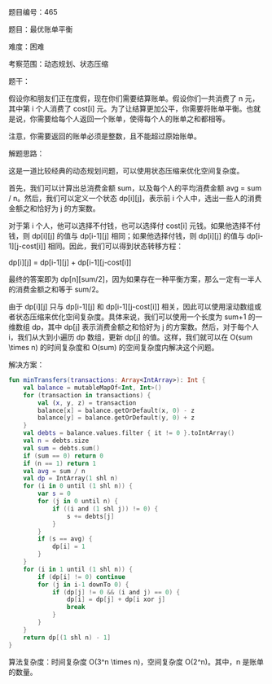 题目编号：465

题目：最优账单平衡

难度：困难

考察范围：动态规划、状态压缩

题干：

假设你和朋友们正在度假，现在你们需要结算账单。假设你们一共消费了 n 元，其中第 i 个人消费了 cost[i] 元。为了让结算更加公平，你需要将账单平衡。也就是说，你需要给每个人返回一个账单，使得每个人的账单之和都相等。

注意，你需要返回的账单必须是整数，且不能超过原始账单。

解题思路：

这是一道比较经典的动态规划问题，可以使用状态压缩来优化空间复杂度。

首先，我们可以计算出总消费金额 sum，以及每个人的平均消费金额 avg = sum / n。然后，我们可以定义一个状态 dp[i][j]，表示前 i 个人中，选出一些人的消费金额之和恰好为 j 的方案数。

对于第 i 个人，他可以选择不付钱，也可以选择付 cost[i] 元钱。如果他选择不付钱，则 dp[i][j] 的值与 dp[i-1][j] 相同；如果他选择付钱，则 dp[i][j] 的值与 dp[i-1][j-cost[i]] 相同。因此，我们可以得到状态转移方程：

dp[i][j] = dp[i-1][j] + dp[i-1][j-cost[i]]

最终的答案即为 dp[n][sum/2]，因为如果存在一种平衡方案，那么一定有一半人的消费金额之和等于 sum/2。

由于 dp[i][j] 只与 dp[i-1][j] 和 dp[i-1][j-cost[i]] 相关，因此可以使用滚动数组或者状态压缩来优化空间复杂度。具体来说，我们可以使用一个长度为 sum+1 的一维数组 dp，其中 dp[j] 表示消费金额之和恰好为 j 的方案数。然后，对于每个人 i，我们从大到小遍历 dp 数组，更新 dp[j] 的值。这样，我们就可以在 O(sum \times n) 的时间复杂度和 O(sum) 的空间复杂度内解决这个问题。

解决方案：

```kotlin
fun minTransfers(transactions: Array<IntArray>): Int {
    val balance = mutableMapOf<Int, Int>()
    for (transaction in transactions) {
        val (x, y, z) = transaction
        balance[x] = balance.getOrDefault(x, 0) - z
        balance[y] = balance.getOrDefault(y, 0) + z
    }
    val debts = balance.values.filter { it != 0 }.toIntArray()
    val n = debts.size
    val sum = debts.sum()
    if (sum == 0) return 0
    if (n == 1) return 1
    val avg = sum / n
    val dp = IntArray(1 shl n)
    for (i in 0 until (1 shl n)) {
        var s = 0
        for (j in 0 until n) {
            if ((i and (1 shl j)) != 0) {
                s += debts[j]
            }
        }
        if (s == avg) {
            dp[i] = 1
        }
    }
    for (i in 1 until (1 shl n)) {
        if (dp[i] != 0) continue
        for (j in i-1 downTo 0) {
            if (dp[j] != 0 && (i and j) == 0) {
                dp[i] = dp[j] + dp[i xor j]
                break
            }
        }
    }
    return dp[(1 shl n) - 1]
}
```

算法复杂度：时间复杂度 O(3^n \times n)，空间复杂度 O(2^n)。其中，n 是账单的数量。